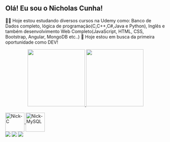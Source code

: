 ## Olá! Eu sou o Nicholas Cunha!
👨‍🎓 Hoje estou estudando diversos cursos na Udemy como: Banco de Dados completo, lógica de programação(C,C++,C#,Java e Python), Inglês e também desenvolvimento Web Completo(JavaScript, HTML, CSS, Bootstrap, Angular, MongoDB etc..)
🤵 Hoje estou em busca da primeira oportunidade como DEV!

<div align="center">
  <a href="https://https://github.com/JapherNick">
  <img height="180em" src="https://github-readme-stats.vercel.app/api?username=JapherNick&show_icons=true&theme=dark&include_all_commits=true&count_private=true"/>
  <img height="180em" src="https://github-readme-stats.vercel.app/api/top-langs/?username=JapherNick&layout=compact&langs_count=7&theme=dracula"/>
</div>
  <div style="display: inline_block"><br>
   <img align="center" alt="Nick-C" height="60" width="60"img src="https://cdn.jsdelivr.net/gh/devicons/devicon/icons/cplusplus/cplusplus-original.svg" />
    <img align="center" alt="Nick-MySQL" height="60" width="60" img src="https://cdn.jsdelivr.net/gh/devicons/devicon/icons/mysql/mysql-original-wordmark.svg" />
 <div> 
    <a href="https://www.instagram.com/nicktetsuyya/" target="_blank"><img src="https://img.shields.io/badge/-Instagram-%23E4405F?style=for-the-badge&logo=instagram&logoColor=white" target="_blank"></a>
 	   <a href = "mailto:nicholascunhasantos@gmail.com"><img src="https://img.shields.io/badge/-Gmail-%23333?style=for-the-badge&logo=gmail&logoColor=white" target="_blank"></a>
  <a href="https://www.linkedin.com/in/nicholas-cunha-a75a971b5/" target="_blank"><img src="https://img.shields.io/badge/-LinkedIn-%230077B5?style=for-the-badge&logo=linkedin&logoColor=white" target="_blank"></a> 
 

 
 
</div>
